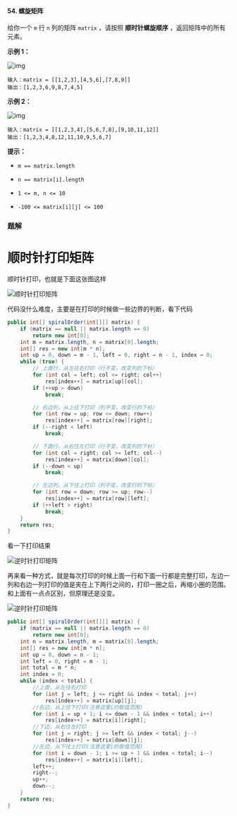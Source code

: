 #### 54. 螺旋矩阵

给你一个 `m` 行 `n` 列的矩阵 `matrix` ，请按照 **顺时针螺旋顺序** ，返回矩阵中的所有元素。

**示例 1：**

![img](http://gitlab.wsh-study.com/xp-study/LeeteCode/-/blob/master/数据结构/基础数据结构/二维数组/images/螺旋矩阵/1.jpg)

```shell
输入：matrix = [[1,2,3],[4,5,6],[7,8,9]]
输出：[1,2,3,6,9,8,7,4,5]
```

**示例 2：**

![img](http://gitlab.wsh-study.com/xp-study/LeeteCode/-/blob/master/数据结构/基础数据结构/二维数组/images/螺旋矩阵/2.jpg)

```shell
输入：matrix = [[1,2,3,4],[5,6,7,8],[9,10,11,12]]
输出：[1,2,3,4,8,12,11,10,9,5,6,7]
```

**提示：**

- `m == matrix.length`

- `n == matrix[i].length`

- `1 <= m, n <= 10`

- `-100 <= matrix[i][j] <= 100`

### 题解

#  顺时针打印矩阵

顺时针打印，也就是下面这张图这样

![顺时针打印矩阵](http://gitlab.wsh-study.com/xp-study/LeeteCode/-/blob/master/数据结构/基础数据结构/二维数组/images/螺旋矩阵/3.jpg)

代码没什么难度，主要是在打印的时候做一些边界的判断，看下代码

```java
public int[] spiralOrder(int[][] matrix) {
    if (matrix == null || matrix.length == 0)
        return new int[0];
    int m = matrix.length, n = matrix[0].length;
    int[] res = new int[m * n];
    int up = 0, down = m - 1, left = 0, right = n - 1, index = 0;
    while (true) {
        // 上面行，从左往右打印（行不变，改变列的下标）
        for (int col = left; col <= right; col++)
            res[index++] = matrix[up][col];
        if (++up > down)
            break;

        // 右边列，从上往下打印（列不变，改变行的下标）
        for (int row = up; row <= down; row++)
            res[index++] = matrix[row][right];
        if (--right < left)
            break;

        // 下面行，从右往左打印（行不变，改变列的下标）
        for (int col = right; col >= left; col--)
            res[index++] = matrix[down][col];
        if (--down < up)
            break;

        // 左边列，从下往上打印（列不变，改变行的下标）
        for (int row = down; row >= up; row--)
            res[index++] = matrix[row][left];
        if (++left > right)
            break;
    }
    return res;
}
```

看一下打印结果

![逆时针打印矩阵](http://gitlab.wsh-study.com/xp-study/LeeteCode/-/blob/master/数据结构/基础数据结构/二维数组/images/螺旋矩阵/4.jpg)

再来看一种方式，就是每次打印的时候上面一行和下面一行都是完整打印，左边一列和右边一列打印的值是夹在上下两行之间的，打印一圈之后，再缩小圈的范围。和上面有一点点区别，但原理还是没变。

![逆时针打印矩阵](http://gitlab.wsh-study.com/xp-study/LeeteCode/-/blob/master/数据结构/基础数据结构/二维数组/images/螺旋矩阵/5.jpg)

```java
public int[] spiralOrder(int[][] matrix) {
    if (matrix == null || matrix.length == 0)
        return new int[0];
    int n = matrix.length, m = matrix[0].length;
    int[] res = new int[m * n];
    int up = 0, down = n - 1;
    int left = 0, right = m - 1;
    int total = m * n;
    int index = 0;
    while (index < total) {
        //上面，从左往右打印
        for (int j = left; j <= right && index < total; j++)
            res[index++] = matrix[up][j];
        //右边，从上往下打印(注意这里i的取值范围)
        for (int i = up + 1; i <= down - 1 && index < total; i++)
            res[index++] = matrix[i][right];
        //下边，从右往左打印
        for (int j = right; j >= left && index < total; j--)
            res[index++] = matrix[down][j];
        //左边，从下往上打印(注意这里i的取值范围)
        for (int i = down - 1; i >= up + 1 && index < total; i--)
            res[index++] = matrix[i][left];
        left++;
        right--;
        up++;
        down--;
    }
    return res;
}
```

